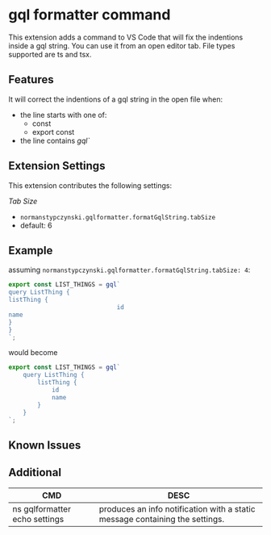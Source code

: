 # gql formatter command

This extension adds a command to VS Code that will fix the indentions inside a gql string.
You can use it from an open editor tab.  File types supported are ts and tsx.

## Features

It will correct the indentions of a gql string in the open file when:
* the line starts with one of:
  * const
  * export const
* the line contains _gql`_

## Extension Settings

This extension contributes the following settings:

_Tab Size_
* `normanstypczynski.gqlformatter.formatGqlString.tabSize`
* default: 6

## Example
assuming `normanstypczynski.gqlformatter.formatGqlString.tabSize: 4`:
```javascript
export const LIST_THINGS = gql`
query ListThing {
listThing {
                              id
name
}
}
`;
```
would become
```javascript
export const LIST_THINGS = gql`
    query ListThing {
        listThing {
            id
            name
        }
    }
`;
```

## Known Issues

## Additional

| CMD   | DESC |
|-------|------|
|ns gqlformatter echo settings|produces an info notification with a static message containing the settings.|